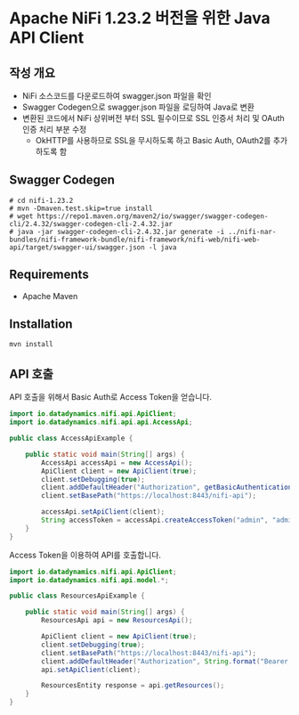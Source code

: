 # Apache NiFi 1.23.2 버전을 위한 Java API Client

## 작성 개요

* NiFi 소스코드를 다운로드하여 swagger.json 파일을 확인
* Swagger Codegen으로 swagger.json 파일을 로딩하여 Java로 변환
* 변환된 코드에서 NiFi 상위버전 부터 SSL 필수이므로 SSL 인증서 처리 및 OAuth 인증 처리 부분 수정
  * OkHTTP를 사용하므로 SSL을 무시하도록 하고 Basic Auth, OAuth2를 추가하도록 함 

## Swagger Codegen

```
# cd nifi-1.23.2
# mvn -Dmaven.test.skip=true install
# wget https://repo1.maven.org/maven2/io/swagger/swagger-codegen-cli/2.4.32/swagger-codegen-cli-2.4.32.jar
# java -jar swagger-codegen-cli-2.4.32.jar generate -i ../nifi-nar-bundles/nifi-framework-bundle/nifi-framework/nifi-web/nifi-web-api/target/swagger-ui/swagger.json -l java
```

## Requirements

* Apache Maven

## Installation

```shell
mvn install
```

## API 호출

API 호출을 위해서 Basic Auth로 Access Token을 얻습니다.

```java
import io.datadynamics.nifi.api.ApiClient;
import io.datadynamics.nifi.api.api.AccessApi;

public class AccessApiExample {

    public static void main(String[] args) {
        AccessApi accessApi = new AccessApi();
        ApiClient client = new ApiClient(true);
        client.setDebugging(true);
        client.addDefaultHeader("Authorization", getBasicAuthenticationHeader("admin", "adminadminadmin"));
        client.setBasePath("https://localhost:8443/nifi-api");

        accessApi.setApiClient(client);
        String accessToken = accessApi.createAccessToken("admin", "adminadminadmin");
    }
}

```

Access Token을 이용하여 API를 호출합니다.

```java
import io.datadynamics.nifi.api.ApiClient;
import io.datadynamics.nifi.api.model.*;

public class ResourcesApiExample {

    public static void main(String[] args) {
        ResourcesApi api = new ResourcesApi();

        ApiClient client = new ApiClient(true);
        client.setDebugging(true);
        client.setBasePath("https://localhost:8443/nifi-api");
        client.addDefaultHeader("Authorization", String.format("Bearer %s", accessToken));
        api.setApiClient(client);

        ResourcesEntity response = api.getResources();
    }
}
```

